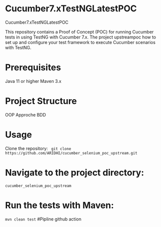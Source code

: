 # Cucumber7.xTestNGLatestPOC
Cucumber7.xTestNGLatestPOC

This repository contains a Proof of Concept (POC) for running Cucumber tests in using TestNG with Cucumber 7.x. The project upstreampoc how to set up and configure your test framework to execute Cucumber scenarios 
with TestNG.

# Prerequisites
Java 11 or higher
Maven 3.x

# Project Structure
  OOP 
  Approche BDD

# Usage
Clone the repository:
``` git clone https://github.com/ARIDHI/cucumber_selenium_poc_upstream.git```


# Navigate to the project directory:
``` cucumber_selenium_poc_upstream ```

# Run the tests with Maven:
``` mvn clean test ```
#Pipline
github action

